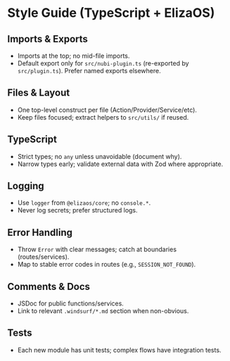 # Style Guide (TypeScript + ElizaOS)

## Imports & Exports
- Imports at the top; no mid-file imports.
- Default export only for `src/nubi-plugin.ts` (re-exported by `src/plugin.ts`). Prefer named exports elsewhere.

## Files & Layout
- One top-level construct per file (Action/Provider/Service/etc).
- Keep files focused; extract helpers to `src/utils/` if reused.

## TypeScript
- Strict types; no `any` unless unavoidable (document why).
- Narrow types early; validate external data with Zod where appropriate.

## Logging
- Use `logger` from `@elizaos/core`; no `console.*`.
- Never log secrets; prefer structured logs.

## Error Handling
- Throw `Error` with clear messages; catch at boundaries (routes/services).
- Map to stable error codes in routes (e.g., `SESSION_NOT_FOUND`).

## Comments & Docs
- JSDoc for public functions/services.
- Link to relevant `.windsurf/*.md` section when non-obvious.

## Tests
- Each new module has unit tests; complex flows have integration tests.
